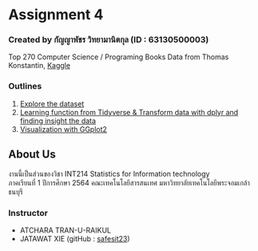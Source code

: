 # Assignment 4
### Created by กัญญาพัชร วิทยามานิตกุล (ID : 63130500003)
Top 270 Computer Science / Programing Books Data from Thomas Konstantin, [Kaggle](https://www.kaggle.com/thomaskonstantin/top-270-rated-computer-science-programing-books)
### Outlines
1. [Explore the dataset](https://github.com/sit-2021-int214/001-Spotify-Top/blob/main/assignment/HW04_63130500003/explore_data.md)
3. [Learning function from Tidyverse & Transform data with dplyr and finding insight the data](https://github.com/sit-2021-int214/001-Spotify-Top/blob/main/assignment/HW04_63130500003/find_insight_data.md)
4. [Visualization with GGplot2](https://github.com/sit-2021-int214/001-Spotify-Top/blob/main/assignment/HW04_63130500003/vitualization.md)
## About Us
งานนี้เป็นส่วนของวิชา INT214 Statistics for Information technology <br/> ภาคเรียนที่ 1 ปีการศึกษา 2564 คณะเทคโนโลยีสารสนเทศ มหาวิทยาลัยเทคโนโลยีพระจอมเกล้าธนบุรี
### Instructor
- ATCHARA TRAN-U-RAIKUL
- JATAWAT XIE (gitHub : [safesit23](https://github.com/safesit23))
